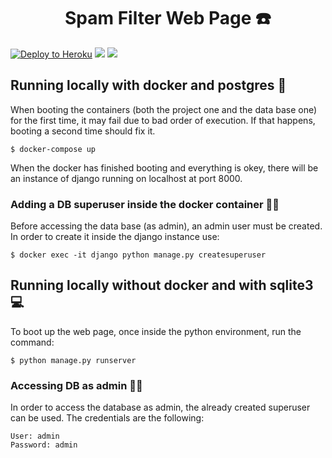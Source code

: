 <h1 align="center">
  Spam Filter Web Page ☎️
</h1>

[![Deploy to Heroku](https://github.com/Spam-Number-Filter/Spam-Filter-WebPage/actions/workflows/deploy-heroku.yml/badge.svg)](https://github.com/Spam-Number-Filter/Spam-Filter-WebPage/actions/workflows/deploy-heroku.yml)
![](https://img.shields.io/badge/Python-14354C?style=for-the-badge&logo=python&logoColor=whit)
![](https://img.shields.io/badge/Django-092E20?style=for-the-badge&logo=django&logoColor=white)

## Running locally with docker and postgres 🐳

When booting the containers (both the project one and the data base one) for the first time, it may fail due to bad order of execution. If that happens, booting a second time should fix it.

```
$ docker-compose up
```

When the docker has finished booting and everything is okey, there will be an instance of django running on localhost at port 8000. 


### Adding a DB superuser inside the docker container 👤💾

Before accessing the data base (as admin), an admin user must be created. In order to create it inside the django instance use: 

```
$ docker exec -it django python manage.py createsuperuser
```

## Running locally without docker and with sqlite3 💻

To boot up the web page, once inside the python environment, run the command:

```
$ python manage.py runserver
```

### Accessing DB as admin 👤💾

In order to access the database as admin, the already created superuser can be used. The credentials are the following:

```
User: admin
Password: admin
```


